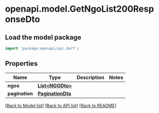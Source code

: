 # openapi.model.GetNgoList200ResponseDto

## Load the model package
```dart
import 'package:openapi/api.dart';
```

## Properties
Name | Type | Description | Notes
------------ | ------------- | ------------- | -------------
**ngos** | [**List&lt;NGODto&gt;**](NGODto.md) |  | 
**pagination** | [**PaginationDto**](PaginationDto.md) |  | 

[[Back to Model list]](../README.md#documentation-for-models) [[Back to API list]](../README.md#documentation-for-api-endpoints) [[Back to README]](../README.md)


